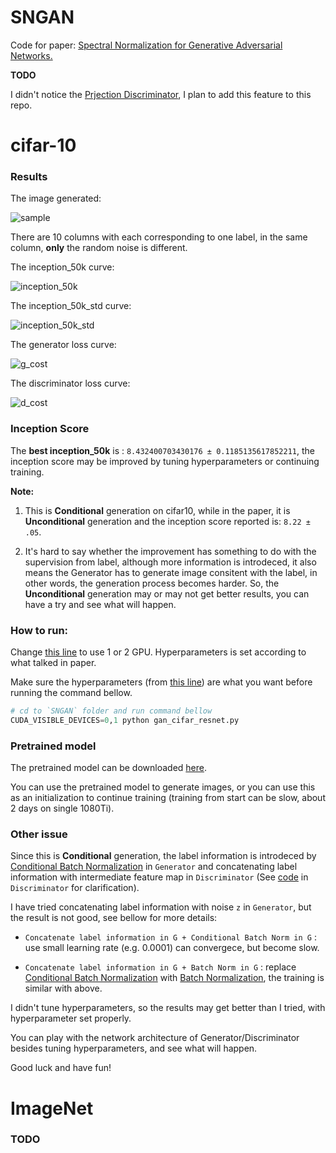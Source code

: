 # SNGAN

Code for paper: [Spectral Normalization for Generative Adversarial Networks.](https://openreview.net/forum?id=B1QRgziT-)


**TODO**

I didn't notice the [Prjection Discriminator](https://openreview.net/forum?id=ByS1VpgRZ&noteId=r14W7yTrf), I plan to add this feature to this repo.


# cifar-10


### Results

The image generated:

![sample](https://github.com/watsonyanghx/GAN_Lib_Tensorflow/blob/master/SNGAN/img/samples_99999.png)

There are 10 columns with each corresponding to one label, in the same column, **only** the random noise is different.


The inception_50k curve:

![inception_50k](https://github.com/watsonyanghx/GAN_Lib_Tensorflow/blob/master/SNGAN/img/inception_50k.jpg)


The inception_50k_std curve:

![inception_50k_std](https://github.com/watsonyanghx/GAN_Lib_Tensorflow/blob/master/SNGAN/img/inception_50k_std.jpg)


The generator loss curve:

![g_cost](https://github.com/watsonyanghx/GAN_Lib_Tensorflow/blob/master/SNGAN/img/g_cost.jpg)


The discriminator loss curve:

![d_cost](https://github.com/watsonyanghx/GAN_Lib_Tensorflow/blob/master/SNGAN/img/d_cost.jpg)


### Inception Score

The **best inception_50k** is : `8.432400703430176 ± 0.1185135617852211`, the inception score may be improved by tuning hyperparameters or continuing training.


**Note:**

1. This is **Conditional** generation on cifar10, while in the paper, it is **Unconditional** generation and the inception score reported is: `8.22 ± .05`.

2. It's hard to say whether the improvement has something to do with the supervision from label, although more information is introdeced, it also means the Generator has to generate image consitent with the label, in other words, the generation process becomes harder. So, the **Unconditional** generation may or may not get better results, you can have a try and see what will happen.


### How to run:

Change [this line](https://github.com/watsonyanghx/GAN_Lib_Tensorflow/blob/master/SNGAN/gan_cifar_resnet.py#L72) to use 1 or 2 GPU. Hyperparameters is set according to what talked in paper.

Make sure the hyperparameters (from [this line](https://github.com/watsonyanghx/GAN_Lib_Tensorflow/blob/master/SNGAN/gan_cifar_resnet.py#L40)) are what you want before running the command bellow.

``` python
# cd to `SNGAN` folder and run command bellow
CUDA_VISIBLE_DEVICES=0,1 python gan_cifar_resnet.py

```


### Pretrained model

The pretrained model can be downloaded [here](https://www.dropbox.com/sh/ce5nlk0v0tgq0ah/AABEvy3T2X1WFkYqCV5ze59ga?dl=0).

You can use the pretrained model to generate images, or you can use this as an initialization to continue training (training from start can be slow, about 2 days on single 1080Ti).


### Other issue

Since this is **Conditional** generation, the label information is introdeced by [Conditional Batch Normalization](https://openreview.net/forum?id=BJO-BuT1g) in `Generator` and concatenating label information with intermediate feature map in `Discriminator` (See [code](https://github.com/watsonyanghx/GAN_Lib_Tensorflow/blob/master/SNGAN/gan_cifar_resnet.py#L283) in `Discriminator` for clarification).

I have tried concatenating label information with noise `z` in `Generator`, but the result is not good, see bellow for more details:


- `Concatenate label information in G + Conditional Batch Norm in G` : use small learning rate (e.g. 0.0001) can convergece, but become slow.

- `Concatenate label information in G + Batch Norm in G` : replace [Conditional Batch Normalization](https://openreview.net/forum?id=BJO-BuT1g) with [Batch Normalization](http://proceedings.mlr.press/v37/ioffe15.pdf), the training is similar with above.


I didn't tune hyperparameters, so the results may get better than I tried, with hyperparameter set properly.

You can play with the network architecture of Generator/Discriminator besides tuning hyperparameters, and see what will happen. 

Good luck and have fun!


# ImageNet

### TODO



